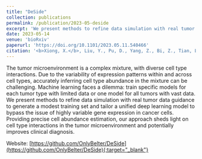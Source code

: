 ```yaml
---
title: "DeSide"
collection: publications
permalink: /publication/2023-05-deside
excerpt: 'We present methods to refine data simulation with real tumor data guidance to generate a modest training set and tailor a unified deep learning model to bypass the issue of highly variable gene expression in cancer cells.'
date: 2023-05-14
venue: 'bioRxiv'
paperurl: 'https://doi.org/10.1101/2023.05.11.540466'
citation: '<b>Xiong, X.</b>, Liu, Y., Pu, D., Yang, Z., Bi, Z., Tian, L., and Li, X. (2023). DeSide: A unified deep learning approach for cellular decomposition of bulk tumors based on limited scRNA-seq data. bioRxiv, 2023.05.11.540466. 10.1101/2023.05.11.540466.'
---
```


The tumor microenvironment is a complex mixture, with diverse cell type interactions. Due to the variability of expression patterns within and across cell types, accurately inferring cell type abundance in the mixture can be challenging. Machine learning faces a dilemma: train specific models for each tumor type with limited data or one model for all tumors with vast data. We present methods to refine data simulation with real tumor data guidance to generate a modest training set and tailor a unified deep learning model to bypass the issue of highly variable gene expression in cancer cells. Providing precise cell abundance estimation, our approach sheds light on cell type interactions in the tumor microenvironment and potentially improves clinical diagnosis.

Website: [https://github.com/OnlyBelter/DeSide](https://github.com/OnlyBelter/DeSide){:target="_blank"}
